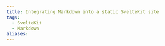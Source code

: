 ```yaml
---
title: Integrating Markdown into a static SvelteKit site
tags:
  - SvelteKit
  - Markdown
aliases:
---
```

